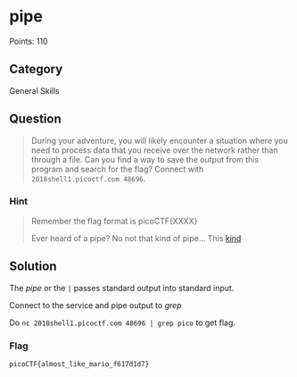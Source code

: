 # pipe
Points: 110

## Category
General Skills

## Question
>During your adventure, you will likely encounter a situation where you need to process data that you receive over the network rather than through a file. Can you find a way to save the output from this program and search for the flag? Connect with `2018shell1.picoctf.com 48696`. 

### Hint
>Remember the flag format is picoCTF{XXXX}
>
>Ever heard of a pipe? No not that kind of pipe... This [kind](http://www.linfo.org/pipes.html)

## Solution
The _pipe_ or the `|` passes standard output into standard input.

Connect to the service and pipe output to _grep_

Do `nc 2018shell1.picoctf.com 48696 | grep pico` to get flag.

### Flag
`picoCTF{almost_like_mario_f617d1d7}`
